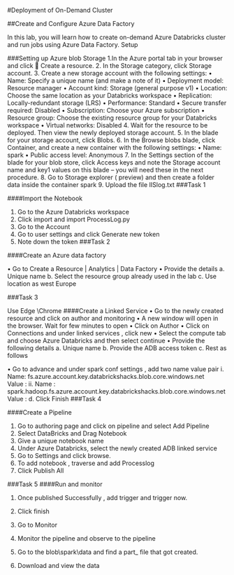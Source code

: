 



#Deployment of On-Demand Cluster 







##Create and Configure Azure Data Factory 

In this lab, you will learn how to create on-demand Azure Databricks cluster and run jobs using Azure Data Factory.
Setup 

###Setting up Azure blob Storage 
1.In the Azure portal tab in your browser and click  Create a resource.
2. In the Storage category, click Storage account.
3. Create a new storage account with the following settings:
• Name: Specify a unique name (and make a note of it)
• Deployment model: Resource manager
• Account kind: Storage (general purpose v1)
• Location: Choose the same location as your Databricks workspace
• Replication: Locally-redundant storage (LRS)
• Performance: Standard
• Secure transfer required: Disabled
• Subscription: Choose your Azure subscription
• Resource group: Choose the existing resource group for your Databricks workspace
• Virtual networks: Disabled
4. Wait for the resource to be deployed. Then view the newly deployed storage account.
5. In the blade for your storage account, click Blobs.
6. In the Browse blobs blade, click  Container, and create a new container with the following
settings:
• Name: spark
• Public access level:  Anonymous 
7. In the Settings section of the blade for your blob store, click Access keys and note the Storage
account name and key1 values on this blade – you will need these in the next procedure.
8. Go to Storage explorer ( preview)  and then create a folder data  inside the container spark
9.  Upload the file IISlog.txt
###Task 1

####Import the Notebook 
1.	Go to the Azure Databricks workspace
2.	Click import and import ProcessLog.py
3.	Go to the Account        
4.	Go to user settings and click Generate new token 
5.	Note down the token 
###Task 2 

####Create an Azure data factory 

•	Go to Create a Resource | Analytics | Data Factory 
•	Provide the details 
a.	Unique name 
b.	Select the resource group already used in the lab 
c.	Use location as west Europe 


###Task 3 

Use Edge \Chrome 
####Create a Linked Service 
•	Go to the newly created resource and click on author and monitoring 
•	 A new window will open in the browser. Wait for few minutes to open 
•	Click on Author 
•	Click on Connections and under linked services , click new 
•	Select the compute tab and choose Azure Databricks and then select continue 
•	Provide the following details 
a.	Unique name 
b.	Provide the ADB access token
c.	Rest as follows 
 
•	Go to advance and under spark conf settings , add two name value pair
i.	Name: fs.azure.account.key.databrickshacks.blob.core.windows.net  
Value : <XXX Storage account Key>
ii.	Name : spark.hadoop.fs.azure.account.key.databrickshacks.blob.core.windows.net 
Value :  <XXX storage account key >
d.	Click Finish
###Task 4 

####Create a Pipeline 
1.	Go to authoring page and click on pipeline and select Add Pipeline
2.	Select DataBricks and Drag Notebook
3.	Give a unique notebook name 
4.	Under Azure Databricks, select the newly created ADB linked service
5.	Go to Settings and click browse.
6.	To add  notebook , traverse and add Processlog
7.	Click Publish All

###Task 5 
####Run and monitor 
1.	Once published Successfully , add trigger and trigger now.
2.	Click finish
3.	Go to Monitor  
 
4.	Monitor the pipeline and observe to the pipeline
5.	Go to the blob\spark\data and find a part_ file that got created.
6.	Download and view the data 




